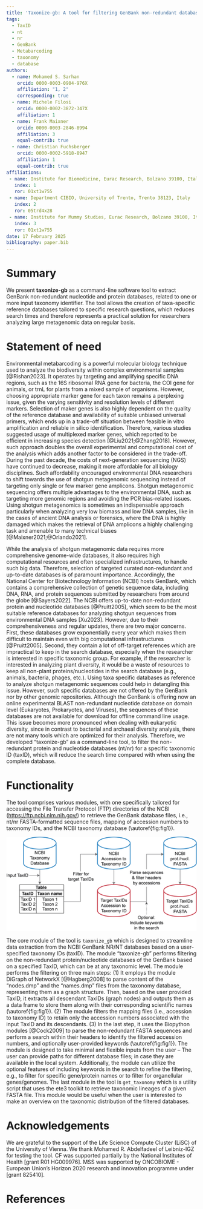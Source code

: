 ```yaml
---
title: 'Taxonize-gb: A tool for filtering GenBank non-redundant databases based on taxonomy'
tags:
  - TaxID
  - nt
  - nr
  - GenBank
  - Metabarcoding
  - taxonomy
  - database
authors:
  - name: Mohamed S. Sarhan
    orcid: 0000-0003-0904-976X
    affiliation: "1, 2"
    corresponding: true
  - name: Michele Filosi
    orcid: 0000-0002-3872-347X
    affiliation: 1
  - name: Frank Maixner
    orcid: 0000-0003-2846-8994
    affiliation: 3
    equal-contrib: true
  - name: Christian Fuchsberger
    orcid: 0000-0002-5918-8947
    affiliation: 1
    equal-contrib: true
affiliations:
 - name: Institute for Biomedicine, Eurac Research, Bolzano 39100, Italy
   index: 1
   ror: 01xt1w755
 - name: Department CIBIO, University of Trento, Trento 38123, Italy
   index: 2
   ror: 05trd4x28
 - name: Institute for Mummy Studies, Eurac Research, Bolzano 39100, Italy
   index: 3
   ror: 01xt1w755
date: 17 February 2025
bibliography: paper.bib
---
```


# Summary

We present **taxonize-gb** as a command-line software tool to extract GenBank non-redundant nucleotide and protein databases, related to one or more input taxonomy identifier. The tool allows the creation of taxa-specific reference databases tailored to specific research questions, which reduces search times and therefore represents a practical solution for researchers analyzing large metagenomic data on regular basis.

# Statement of need

Environmental metabarcoding is a powerful molecular biology technique used to analyze the biodiversity within complex environmental samples [@Rishan2023]. It operates by targeting and amplifying specific DNA regions, such as the 16S ribosomal RNA gene for bacteria, the COI gene for animals, or trnL for plants from a mixed sample of organisms. However, choosing appropriate marker gene for each taxon remains a perplexing issue, given the varying sensitivity and resolution levels of different markers. Selection of maker genes is also highly dependent on the quality of the reference database and availability of suitable unbiased universal primers, which ends up in a trade-off situation between feasible in vitro amplification and reliable in silico identification. Therefore, various studies suggested usage of multiplexed marker genes, which reported to be efficient in increasing species detection [@Liu2021;@Zhang2018]. However, such approach doubles the overall experimental and computational cost of the analysis which adds another factor to be considered in the trade-off.
During the past decade, the costs of next-generation sequencing (NGS) have continued to decrease, making it more affordable for all biology disciplines. Such affordability encouraged environmental DNA researchers to shift towards the use of shotgun metagenomic sequencing instead of targeting only single or few marker gene amplicons. Shotgun metagenomic sequencing offers multiple advantages to the environmental DNA, such as targeting more genomic regions and avoiding the PCR bias-related issues. Using shotgun metagenomics is sometimes an indispensable approach particularly when analyzing very low biomass and low DNA samples, like in the cases of ancient DNA analysis or forensics, where the DNA is highly damaged which makes the retrieval of DNA amplicons a highly challenging task and amenable to many technical biases [@Maixner2021;@Orlando2021].

While the analysis of shotgun metagenomic data requires more comprehensive genome-wide databases, it also requires high computational resources and often specialized infrastructures, to handle such big data. Therefore, selection of targeted curated non-redundant and up-to-date databases is of paramount importance. Accordingly, the National Center for Biotechnology Information (NCBI) hosts GenBank, which contains a comprehensive collection of genetic sequence data, including DNA, RNA, and protein sequences submitted by researchers from around the globe [@Sayers2022]. The NCBI offers up-to-date non-redundant protein and nucleotide databases [@Pruitt2005], which seem to be the most suitable reference databases for analyzing shotgun sequences from environmental DNA samples [Xu2023]. However, due to their comprehensiveness and regular updates, there are two major concerns. First, these databases grow exponentially every year which makes them difficult to maintain even with big computational infrastructures [@Pruitt2005]. Second, they contain a lot of off-target references which are impractical to keep in the search database, especially when the researcher is interested in specific taxonomic group. For example, if the researcher is interested in analyzing plant diversity, it would be a waste of resources to keep all non-plant proteins/nucleotides in the search database (e.g., animals, bacteria, phages, etc.). 
Using taxa specific databases as reference to analyze shotgun metagenomic sequences could help in detangling this issue. However, such specific databases are not offered by the GenBank nor by other genomic repositories. Although the GenBank is offering now an online experimental BLAST non-redundant nucleotide database on domain level (Eukaryotes, Prokaryotes, and Viruses), the sequences of these databases are not available for download for offline command line usage. This issue becomes more pronounced when dealing with eukaryotic diversity, since in contrast to bacterial and archaeal diversity analysis, there are not many tools which are optimized for their analysis. 
Therefore, we developed “taxonize-gb” as a command-line tool, to filter the non-redundant protein and nucleotide databases (nt/nr) for a specific taxonomic ID (taxID), which will reduce the search time compared with when using the complete database.

# Functionality

The tool comprises various modules, with one specifically tailored for accessing the File Transfer Protocol (FTP) directories of the NCBI (https://ftp.ncbi.nlm.nih.gov/) to retrieve the GenBank database files, i.e., nt/nr FASTA-formatted sequence files, mapping of accession numbers to taxonomy IDs, and the NCBI taxonomy database (\autoref{fig:fig1}).

![Visual workflow for the `taxonize_gb` module for filtering the NCBI non-redundant protein and nucleotide databases.\label{fig:fig1}](Figure_1.png)

The core module of the tool is `taxonize_gb` which is designed to streamline data extraction from the NCBI GenBank NR/NT databases based on a user-specified taxonomy IDs (taxID). The module “taxonize-gb” performs filtering on the non-redundant protein/nucleotide databases of the GenBank based on a specified TaxID, which can be at any taxonomic level. The module performs the filtering on three main steps: (1) It employs the module DiGraph of NetworkX [@Hagberg2008] to parse content of the “nodes.dmp” and the “names.dmp” files from the taxonomy database, representing them as a graph structure. Then, based on the user provided TaxID, it extracts all descendant TaxIDs (graph nodes) and outputs them as a data frame to store them along with their corresponding scientific names (\autoref{fig:fig1}). (2) The module filters the mapping files (i.e., accession to taxonomy ID) to retain only the accession numbers associated with the input TaxID and its descendants. (3) In the last step, it uses the Biopython modules [@Cock2009] to parse the non-redundant FASTA sequences and perform a search within their headers to identify the filtered accession numbers, and optionally user-provided keywords (\autoref{fig:fig1}). The module is designed to take minimal and flexible inputs from the user – The user can provide paths for different database files; in case they are available in the local system. 
Additionally, the module can utilize the optional features of including keywords in the search to refine the filtering, e.g., to filter for specific gene/protein names or to filter for organellular genes/genomes. 
The last module in the tool is `get_taxonomy` which is a utility script that uses the ete3 toolkit to retrieve taxonomic lineages of a given FASTA file. This module would be useful when the user is interested to make an overview on the taxonomic distribution of the filtered databases. 

# Acknowledgements

We are grateful to the support of the Life Science Compute Cluster (LiSC) of the University of Vienna. We thank Mohamed R. Abdelfadeel of Leibniz-IGZ for testing the tool. CF was supported partially by the National Institutes of Health [grant R01 HG009976]. MSS was supported by ONCOBIOME - European Union’s Horizon 2020 research and innovation programme under [grant 825410].

# References